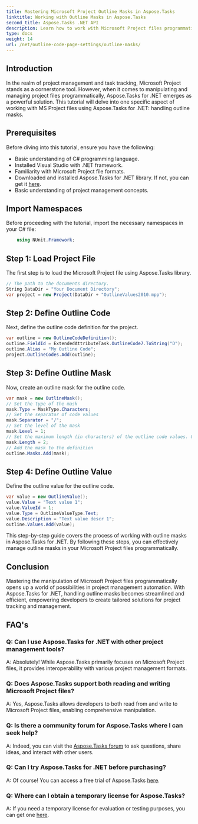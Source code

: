 ```yaml
---
title: Mastering Microsoft Project Outline Masks in Aspose.Tasks
linktitle: Working with Outline Masks in Aspose.Tasks
second_title: Aspose.Tasks .NET API
description: Learn how to work with Microsoft Project files programmatically using Aspose.Tasks for .NET. Master outline masks efficiently.
type: docs
weight: 14
url: /net/outline-code-page-settings/outline-masks/
---
```

## Introduction
In the realm of project management and task tracking, Microsoft Project stands as a cornerstone tool. However, when it comes to manipulating and managing project files programmatically, Aspose.Tasks for .NET emerges as a powerful solution. This tutorial will delve into one specific aspect of working with MS Project files using Aspose.Tasks for .NET: handling outline masks.
## Prerequisites
Before diving into this tutorial, ensure you have the following:
- Basic understanding of C# programming language.
- Installed Visual Studio with .NET framework.
- Familiarity with Microsoft Project file formats.
- Downloaded and installed Aspose.Tasks for .NET library. If not, you can get it [here](https://releases.aspose.com/tasks/net/).
- Basic understanding of project management concepts.
## Import Namespaces
Before proceeding with the tutorial, import the necessary namespaces in your C# file:
```csharp
    using NUnit.Framework;
```
## Step 1: Load Project File
The first step is to load the Microsoft Project file using Aspose.Tasks library.
```csharp
// The path to the documents directory.
String DataDir = "Your Document Directory";
var project = new Project(DataDir + "OutlineValues2010.mpp");
```
## Step 2: Define Outline Code
Next, define the outline code definition for the project.
```csharp
var outline = new OutlineCodeDefinition();
outline.FieldId = ExtendedAttributeTask.OutlineCode7.ToString("D");
outline.Alias = "My Outline Code";
project.OutlineCodes.Add(outline);
```
## Step 3: Define Outline Mask
Now, create an outline mask for the outline code.
```csharp
var mask = new OutlineMask();
// Set the type of the mask
mask.Type = MaskType.Characters;
// Set the separator of code values
mask.Separator = "/";
// Set the level of the mask
mask.Level = 1;
// Set the maximum length (in characters) of the outline code values. 0 if length is not defined.
mask.Length = 2;
// Add the mask to the definition
outline.Masks.Add(mask);
```
## Step 4: Define Outline Value
Define the outline value for the outline code.
```csharp
var value = new OutlineValue();
value.Value = "Text value 1";
value.ValueId = 1;
value.Type = OutlineValueType.Text;
value.Description = "Text value descr 1";
outline.Values.Add(value);
```
This step-by-step guide covers the process of working with outline masks in Aspose.Tasks for .NET. By following these steps, you can effectively manage outline masks in your Microsoft Project files programmatically.

## Conclusion
Mastering the manipulation of Microsoft Project files programmatically opens up a world of possibilities in project management automation. With Aspose.Tasks for .NET, handling outline masks becomes streamlined and efficient, empowering developers to create tailored solutions for project tracking and management.
## FAQ's
### Q: Can I use Aspose.Tasks for .NET with other project management tools?
A: Absolutely! While Aspose.Tasks primarily focuses on Microsoft Project files, it provides interoperability with various project management formats.
### Q: Does Aspose.Tasks support both reading and writing Microsoft Project files?
A: Yes, Aspose.Tasks allows developers to both read from and write to Microsoft Project files, enabling comprehensive manipulation.
### Q: Is there a community forum for Aspose.Tasks where I can seek help?
A: Indeed, you can visit the [Aspose.Tasks forum](https://forum.aspose.com/c/tasks/15) to ask questions, share ideas, and interact with other users.
### Q: Can I try Aspose.Tasks for .NET before purchasing?
A: Of course! You can access a free trial of Aspose.Tasks [here](https://releases.aspose.com/).
### Q: Where can I obtain a temporary license for Aspose.Tasks?
A: If you need a temporary license for evaluation or testing purposes, you can get one [here](https://purchase.aspose.com/temporary-license/).

